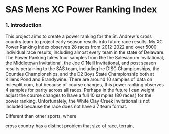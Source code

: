 # SAS Mens XC Power Ranking Index

### 1. Introduction

This project aims to create a power ranking for the St. Andrew's cross country team to project early season results into 
future race results. My XC Power Ranking Index observes 28 races from 2012-2022 and over 5000 individual race results, including almost every team in the state of Delaware. The Power Ranking takes four samples from the the Salesianum Invitational, the Middletown Invitational, the Joe O'Neill Invitational, and post season results pertaining to the SAS team, including he DISC Championships, the Counties Championships, and the D2 Boys State Championship both at Killens Pond and Brandywine. There are around 10 samples of data on milesplit.com, but because of course changes, this power ranking observes 4 samples for parity across all races. Perhaps in the future I can weight adjust the course changes to have a full 10 samples (80 races) for the power ranking. Unfortunately, the White Clay Creek Invitational is not included because the race does not have a 7 team format. 

Different than other sports, where 

cross country has a distinct problem that
size of race, terrain, 
